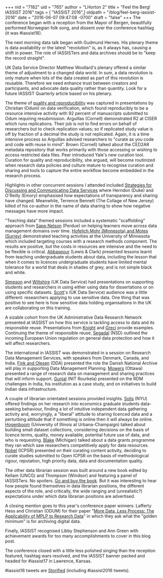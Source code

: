 +++
nid = "7182"
uid = "765"
author = "LHorton 2"
title = "Feel the Berg! IASSIST 2016"
tags = [ "IASSIST 2016",]
oldpath = "/blog/feel-berg-iassist-2016"
date = "2016-06-07 09:47:08 -0700"
draft = "false"
+++
The conference began with a reception from the Mayor of Bergen,
beautifully performed Norwegian folk song, and dissent over the
conference hashtag (it was #iassist16).

The next morning data talk began with Gudmund Hernes. His plenary theme
is data availability or the latest "revolution" is, as it always has,
causing a shift in power. The role of IASSISTers and data archives
should be to "keep the record straight".

UK Data Service Director Matthew Woollard's plenary offered a similar
theme of adjustment to a changed data world. In sum, a data revolution
is only mature when lots of the data created as part of this revolution
is reusable. Therefore we need enhance trust between creators and
participants, and advocate data quality rather than quantity. Look for a
future IASSIST Quarterly article based on his plenary.

The theme of [quality and
reproducibility](https://www.openconf.org/IASSIST16/modules/request.php?module=oc_program&action=summary.php&id=128)
was captured in presentations by Christian (Odum) on data verification,
which found reproducibly to be a resource intensive activity with 92
percent of manuscripts submitted to Odum requiring resubmission.
Arguillas (Cornell) demonstrated R2 at CISER which runs replications.
Their job is not to find errors on behalf of researchers but to check
replication values; so if replicated study value is off by fraction of a
decimal the study is not replicated. Again, it is a time intensive
process so Arguillas advised researchers to "curate as you code and code
with reuse in mind". Brown (Cornell) talked about the CED2AR metadata
repository that works primarily with those accessing or wishing to
access restricted data files. Peer introduced Yale's new curation tool.
Curation for quality and reproducibility, she argued, will become
routinized when research data policies and culture mature to recognise
curation and sharing and tools to capture the entire workflow become
embedded in the research process.

Highlights in other concurrent sessions I attended included [Strategies
for Discussing and Communicating Data
Services](https://www.openconf.org/IASSIST16/modules/request.php?module=oc_program&action=summary.php&id=70)
where Herndon (Duke) and O'Reilly (Emory) emphasised how expectations of
transparency and sharing have changed. Meanwhile, Terrence Bennett (The
Collage of New Jersey) killed of his co-author in the name of data
sharing to show how negative messages have more impact.

"Teaching data" themed sessions included a systematic "scaffolding"
approach from [Sapp
Nelson](https://www.openconf.org/IASSIST16/modules/request.php?module=oc_program&action=summary.php&id=33)
(Perdue) on helping learners move across data management domains over
time. [Hofelich Mohr (Minnesota) and Motes
(Surrey)](https://www.openconf.org/IASSIST16/modules/request.php?module=oc_program&action=summary.php&id=65)
demonstrated teaching activities at the University of Minnesota which
included targeting courses with a research methods component. The
results are positive, but the costs in resources are intensive and the
need to be flexible is critical.
[Abbaspour](https://www.openconf.org/IASSIST16/modules/request.php?module=oc_program&action=summary.php&id=143)
(Lewis & Clark) presented lessons learnt from teaching undergraduate
students about data, including the lesson that when it comes to licences
undergraduate students have limited mental tolerance for a world that
deals in shades of grey, and is not simple black and white.

[Simpson](https://www.openconf.org/IASSIST16/modules/request.php?module=oc_program&action=summary.php&id=29)
and
[Wiltshire](https://www.openconf.org/IASSIST16/modules/request.php?module=oc_program&action=summary.php&id=46)
(UK Data Service) had presentations on supporting students and
researchers in using either using data for dissertations or on using
specific datasets.
[Scott](https://www.openconf.org/IASSIST16/modules/request.php?module=oc_program&action=summary.php&id=41)'s
(UK Data Service) audience was a little different: researchers applying
to use sensitive data. One thing that was positive to see here is how
sensitive data holding organisations in the UK are collaborating on this
training.

A sizable cohort from the UK Administrative Data Research Network
presented at IASSIST on how this service is tackling access to data and
its responsible reuse. Presentations from
[Knight](https://www.openconf.org/IASSIST16/modules/request.php?module=oc_program&action=summary.php&id=43)
and
[Greci](https://www.openconf.org/IASSIST16/modules/request.php?module=oc_program&action=summary.php&id=105)
provide examples. Continuing the theme of responsible reuse,
[Segadal](https://www.openconf.org/IASSIST16/modules/request.php?module=oc_program&action=summary.php&id=152)
(NSD) outlined the incoming European Union regulation on general data
protection and how it will affect researchers.

The international in IASSIST was demonstrated in a session on Research
Data Management Services, with speakers from Denmark, Canada, and India.
[Fink and
Olesen](https://www.openconf.org/IASSIST16/modules/request.php?module=oc_program&action=summary.php&id=59)
(DDA) presented the role the Danish National Archive will play in
supporting Data Management Planning.
[Mowers](https://www.openconf.org/IASSIST16/modules/request.php?module=oc_program&action=summary.php&id=156)
(Ottawa) presented a range of research data on management and sharing
practices that will inform support.
[Gunjal](https://www.openconf.org/IASSIST16/modules/request.php?module=oc_program&action=summary.php&id=159)
(NIT Rourkela) presented on the RDM challenges in India, his institution
as a case study, and on initiatives to build Indian data infrastructure.

A couple of librarian orientated sessions provided insights.
[Solis](https://www.openconf.org/IASSIST16/modules/request.php?module=oc_program&action=summary.php&id=28)
(NYU) offered findings on her research into economics graduate students
data-seeking behaviour, finding a lot of intuitive independent data
gathering activity and, worryingly, a "liberal" attitude to sharing
licenced data and a perturbing attitude that if something is online then
it will always be online.
[Hogenboom](https://www.openconf.org/IASSIST16/modules/request.php?module=oc_program&action=summary.php&id=109)
(University of Illinois at Urbana-Champaign) talked about building small
dataset collections, considering decisions on the basis of licence
terms, quality, money available, potential future use of data, and who
is requesting.
[Blake](https://www.openconf.org/IASSIST16/modules/request.php?module=oc_program&action=summary.php&id=126)
(Michigan) talked about a data grants programme they ran which saw
researchers competitively apply for data resources.
[Nobel](https://www.openconf.org/IASSIST16/modules/request.php?module=oc_program&action=summary.php&id=115)
(ICPSR) presented on their curating content activity, deciding to curate
studies submitted to Open ICPSR on the basis of methodological rigour,
reputation, high priority data, data and documentation quality.

The other data librarian session was built around a new book edited by
Kellam (UNCG) and Thompson (Windsor) and featuring a panel of
IASSISTers. No spoilers. [Go and buy the
book](http://www.alastore.ala.org/detail.aspx?ID=11774). But it was
interesting to hear how people found themselves in data librarian
positions, the different aspects of the role, and critically, the wide
ranging and (unrealistic?) expectations under which data librarian
positions are advertised.

A closing mention goes to this year's conference paper winners: Lafferty
Hess and Christian (ODUM) for their paper "[More Data, Less Process:
The Applicability of MPLP to Research
Data](https://www.openconf.org/IASSIST16/modules/request.php?module=oc_program&action=summary.php&id=125)"
in which they ask what the "golden minimum" is for archiving digital
data.

Finally, IASSIST recognised Libby Stephenson and Ann Green with
achievement awards for too many accomplishments to cover in this blog
post.

The conference closed with a little less polished singing than the
reception featured, hashtag wars resolved, and the IASSIST banner packed
and headed for #iassist17 in Lawrence, Kansas.

#iassist16 tweets are
[Storified](https://storify.com/iassistdata/iassist-2016) (including
#iassist2016 tweets).
